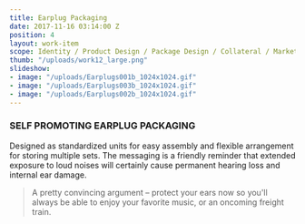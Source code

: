```yaml
---
title: Earplug Packaging
date: 2017-11-16 03:14:00 Z
position: 4
layout: work-item
scope: Identity / Product Design / Package Design / Collateral / Marketing
thumb: "/uploads/work12_large.png"
slideshow:
- image: "/uploads/Earplugs001b_1024x1024.gif"
- image: "/uploads/Earplugs003b_1024x1024.gif"
- image: "/uploads/Earplugs002b_1024x1024.gif"
---
```


### SELF PROMOTING EARPLUG PACKAGING

Designed as standardized units for easy assembly and flexible arrangement for storing multiple sets. The messaging is a friendly reminder that extended exposure to loud noises will certainly cause permanent hearing loss and internal ear damage.

> A pretty convincing argument – protect your ears now so you'll always be able to enjoy your favorite music, or an oncoming freight train.
